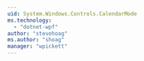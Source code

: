 ```yaml
---
uid: System.Windows.Controls.CalendarMode
ms.technology: 
  - "dotnet-wpf"
author: "stevehoag"
ms.author: "shoag"
manager: "wpickett"
---
```

